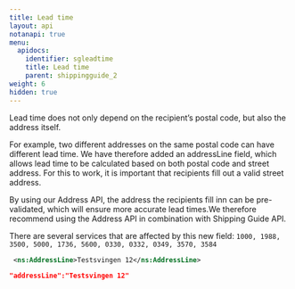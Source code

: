 ```yaml
---
title: Lead time
layout: api
notanapi: true
menu:
  apidocs:
    identifier: sgleadtime
    title: Lead time
    parent: shippingguide_2
weight: 6
hidden: true
---
```

Lead time does not only depend on the recipient’s postal code, but also the address itself.

For example, two different addresses on the same postal code can have different lead time. 
We have therefore added an addressLine field, which allows lead time to be calculated based on both postal code and street address. For this to work, it is important that recipients fill out a valid street address. 

By using our Address API, the address the recipients fill inn can be pre-validated, which will ensure more accurate lead times.We therefore recommend using the Address API in combination with Shipping Guide API. 

There are several services that are affected by this new field: ```1000, 1988, 3500, 5000, 1736, 5600, 0330, 0332, 0349, 3570, 3584```
```xml
 <ns:AddressLine>Testsvingen 12</ns:AddressLine>
 ```

```json
"addressLine":"Testsvingen 12"
 ```
